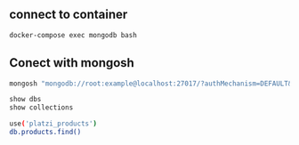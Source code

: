 ## connect to container

```sh
docker-compose exec mongodb bash
```

## Conect with mongosh

```sh
mongosh "mongodb://root:example@localhost:27017/?authMechanism=DEFAULT&tls=false"
```

```sh
show dbs
show collections
```

```sh
use('platzi_products')
db.products.find()
```
